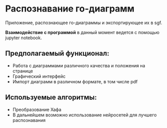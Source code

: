 # Распознавание го-диаграмм

Приложение, распознающее го-диаграммы и экспортирующее их в sgf.

__Взаимодействие с программой__ в данный момент ведется с помощью jupyter notebook.

## Предполагаемый функционал:

* Работа с диаграммами различного качества и положения на странице
* Графический интерфейс
* Импорт диаграмм в различном формате, в том числе pdf

## Используемые алгоритмы: 

* Преобразование Хафа
* В дальнейшем возможно использование нейросетей для лучшего распознавания
